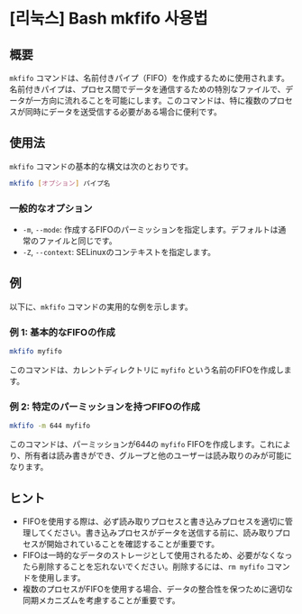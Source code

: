 # [리눅스] Bash mkfifo 사용법

## 概要
`mkfifo` コマンドは、名前付きパイプ（FIFO）を作成するために使用されます。名前付きパイプは、プロセス間でデータを通信するための特別なファイルで、データが一方向に流れることを可能にします。このコマンドは、特に複数のプロセスが同時にデータを送受信する必要がある場合に便利です。

## 使用法
`mkfifo` コマンドの基本的な構文は次のとおりです。

```bash
mkfifo [オプション] パイプ名
```

### 一般的なオプション
- `-m`, `--mode`: 作成するFIFOのパーミッションを指定します。デフォルトは通常のファイルと同じです。
- `-Z`, `--context`: SELinuxのコンテキストを指定します。

## 例
以下に、`mkfifo` コマンドの実用的な例を示します。

### 例 1: 基本的なFIFOの作成
```bash
mkfifo myfifo
```
このコマンドは、カレントディレクトリに `myfifo` という名前のFIFOを作成します。

### 例 2: 特定のパーミッションを持つFIFOの作成
```bash
mkfifo -m 644 myfifo
```
このコマンドは、パーミッションが644の `myfifo` FIFOを作成します。これにより、所有者は読み書きができ、グループと他のユーザーは読み取りのみが可能になります。

## ヒント
- FIFOを使用する際は、必ず読み取りプロセスと書き込みプロセスを適切に管理してください。書き込みプロセスがデータを送信する前に、読み取りプロセスが開始されていることを確認することが重要です。
- FIFOは一時的なデータのストレージとして使用されるため、必要がなくなったら削除することを忘れないでください。削除するには、`rm myfifo` コマンドを使用します。
- 複数のプロセスがFIFOを使用する場合、データの整合性を保つために適切な同期メカニズムを考慮することが重要です。